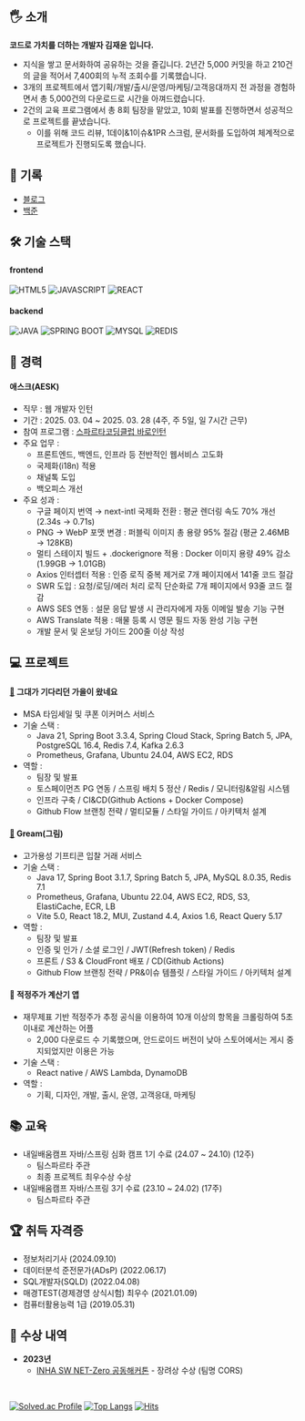 ## 🖐 소개
**코드로 가치를 더하는 개발자 김재윤 입니다.**

- 지식을 쌓고 문서화하여 공유하는 것을 즐깁니다. 2년간 5,000 커밋을 하고 210건의 글을 적어서 7,400회의 누적 조회수를 기록했습니다.
- 3개의 프로젝트에서 앱기획/개발/출시/운영/마케팅/고객응대까지 전 과정을 경험하면서 총 5,000건의 다운로드로 시간을 아껴드렸습니다.
- 2건의 교육 프로그램에서 총 8회 팀장을 맡았고, 10회 발표를 진행하면서 성공적으로 프로젝트를 끝냈습니다.
    - 이를 위해 코드 리뷰, 1데이&1이슈&1PR 스크럼, 문서화를 도입하여 체계적으로 프로젝트가 진행되도록 했습니다.

## 📃 기록
- [블로그](https://promisingmoon.tistory.com?utm_source=github&utm_medium=referral&utm_campaign=job_search)
- [백준](https://solved.ac/profile/wodbs7758)

## 🛠 기술 스택
#### frontend
![HTML5](https://img.shields.io/badge/html5-E34F26?style=for-the-badge&logo=html5&logoColor=white)
![JAVASCRIPT](https://img.shields.io/badge/javascript-F7DF1E.svg?&style=for-the-badge&logo=javascript&logoColor=white)
![REACT](https://img.shields.io/badge/react-61DAFB.svg?&style=for-the-badge&logo=react&logoColor=white) 
   
#### backend
![JAVA](https://img.shields.io/badge/Java-007396?style=for-the-badge&logo=Java&logoColor=white)
![SPRING BOOT](https://img.shields.io/badge/springboot-6DB33F.svg?&style=for-the-badge&logo=springboot&logoColor=white)
![MYSQL](https://img.shields.io/badge/mysql-4479A1?style=for-the-badge&logo=mysql&logoColor=white)
![REDIS](https://img.shields.io/badge/Redis-DC382D?style=for-the-badge&logo=redis&logoColor=white)

## 🏢 경력 
#### 애스크(AESK)
- 직무 : 웹 개발자 인턴
- 기간 : 2025. 03. 04 ~ 2025. 03. 28 (4주, 주 5일, 일 7시간 근무)
- 참여 프로그램 : [스파르타코딩클럽 바로인턴](https://intellipick.spartacodingclub.kr/student-baro-intern)
- 주요 업무 : 
    - 프론트엔드, 백엔드, 인프라 등 전반적인 웹서비스 고도화
    - 국제화(i18n) 적용
    - 채널톡 도입
    - 백오피스 개선
- 주요 성과 : 
    - 구글 페이지 번역 → next-intl 국제화 전환 : 평균 렌더링 속도 70% 개선 (2.34s → 0.71s)
    - PNG → WebP 포맷 변경 : 퍼블릭 이미지 총 용량 95% 절감 (평균 2.46MB → 128KB)
    - 멀티 스테이지 빌드 + .dockerignore 적용 : Docker 이미지 용량 49% 감소 (1.99GB → 1.01GB)
    - Axios 인터셉터 적용 : 인증 로직 중복 제거로 7개 페이지에서 141줄 코드 절감
    - SWR 도입 : 요청/로딩/에러 처리 로직 단순화로 7개 페이지에서 93줄 코드 절감
    - AWS SES 연동 : 설문 응답 발생 시 관리자에게 자동 이메일 발송 기능 구현
    - AWS Translate 적용 : 매물 등록 시 영문 필드 자동 완성 기능 구현
    - 개발 문서 및 온보딩 가이드 200줄 이상 작성

## 💻 프로젝트 
#### [🔗](https://github.com/autumn-radiata/radiata-backend) 그대가 기다리던 가을이 왔네요 
- MSA 타임세일 및 쿠폰 이커머스 서비스
- 기술 스택 :
   - Java 21, Spring Boot 3.3.4, Spring Cloud Stack, Spring Batch 5, JPA, PostgreSQL 16.4, Redis 7.4, Kafka 2.6.3
   - Prometheus, Grafana, Ubuntu 24.04, AWS EC2, RDS
- 역할 : 
   - 팀장 및 발표
   - 토스페이먼츠 PG 연동 / 스프링 배치 5 정산 / Redis / 모니터링&알림 시스템
   - 인프라 구축 / CI&CD(Github Actions + Docker Compose)
   - Github Flow 브랜칭 전략 / 멀티모듈 / 스타일 가이드 / 아키텍처 설계

#### [🔗](https://github.com/Team-BC-1/gream-backend) Gream(그림)
- 고가용성 기프티콘 입찰 거래 서비스
- 기술 스택 :
   - Java 17, Spring Boot 3.1.7, Spring Batch 5, JPA, MySQL 8.0.35, Redis 7.1
   - Prometheus, Grafana, Ubuntu 22.04, AWS EC2, RDS, S3, ElastiCache, ECR, LB
   - Vite 5.0, React 18.2, MUI, Zustand 4.4, Axios 1.6, React Query 5.17
- 역할 :
   - 팀장 및 발표
   - 인증 및 인가 / 소셜 로그인 / JWT(Refresh token) / Redis
   - 프론트 / S3 & CloudFront 배포 / CD(Github Actions)
   - Github Flow 브랜칭 전략 / PR&이슈 템플릿 / 스타일 가이드 / 아키텍처 설계

#### 🔗 적정주가 계산기 앱
- 재무제표 기반 적정주가 추정 공식을 이용하여 10개 이상의 항목을 크롤링하여 5초 이내로 계산하는 어플
   - 2,000 다운로드 수 기록했으며, 안드로이드 버전이 낮아 스토어에서는 게시 중지되었지만 이용은 가능
- 기술 스택 :
   - React native / AWS Lambda, DynamoDB
- 역할 :
   - 기획, 디자인, 개발, 출시, 운영, 고객응대, 마케팅 

## 📚 교육 
- 내일배움캠프 자바/스프링 심화 캠프 1기 수료 (24.07 ~ 24.10) (12주)
   - 팀스파르타 주관
   - 최종 프로젝트 최우수상 수상
- 내일배움캠프 자바/스프링 3기 수료 (23.10 ~ 24.02) (17주)
   - 팀스파르타 주관

## 🏆 취득 자격증
- 정보처리기사 (2024.09.10)
- 데이터분석 준전문가(ADsP) (2022.06.17)
- SQL개발자(SQLD) (2022.04.08) 
- 매경TEST(경제경영 상식시험) 최우수 (2021.01.09)
- 컴퓨터활용능력 1급 (2019.05.31)

## 🏅 수상 내역
* **2023년**
   * [INHA SW NET-Zero 공동해커톤](https://swuniv.inha.ac.kr/swuniv/12703/subview.do?enc=Zm5jdDF8QEB8JTJGYmJzJTJGc3d1bml2JTJGMzExMyUyRjEwNTczNyUyRmFydGNsVmlldy5kbyUzRg%3D%3D) - 장려상 수상 (팀명 CORS)
<br />
   
[![Solved.ac Profile](http://mazassumnida.wtf/api/v2/generate_badge?boj=wodbs7758)](https://solved.ac/wodbs7758/)
[![Top Langs](https://github-readme-stats.vercel.app/api/top-langs/?username=yunjae62&layout=compact&hide=C,Assembly,Shell,Makefile,Perl,SmPL,Roff,Yacc,CMake)]((https://github.com/anuraghazra/github-readme-stats))
[![Hits](https://hits.seeyoufarm.com/api/count/incr/badge.svg?url=https%3A%2F%2Fgithub.com%2Flycoris62&count_bg=%2379C83D&title_bg=%23555555&icon=&icon_color=%23E7E7E7&title=hits&edge_flat=false)](https://hits.seeyoufarm.com)
